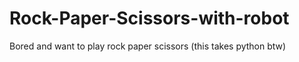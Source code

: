 # Rock-Paper-Scissors-with-robot
Bored and want to play rock paper scissors (this takes python btw)
